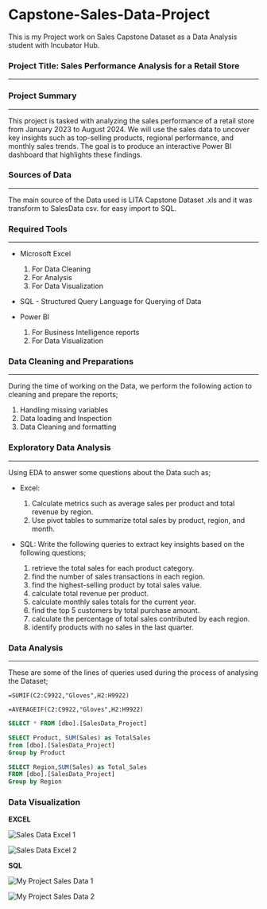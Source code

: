 # Capstone-Sales-Data-Project
This is my Project work on Sales Capstone Dataset as a Data Analysis student with Incubator Hub.

### Project Title: Sales Performance Analysis for a Retail Store
---

### Project Summary
---
This project is tasked with analyzing the sales performance of a retail store from January 2023 to August 2024. 
We will use the sales data to uncover key insights such as top-selling products, regional performance, and monthly sales trends. 
The goal is to produce an interactive Power BI dashboard that highlights these findings.

### Sources of Data 
---
The main source of the Data used is LITA Capstone Dataset .xls and it was transform to SalesData csv. for easy import to SQL.

### Required Tools
---
- Microsoft Excel
   1. For Data Cleaning
   2. For Analysis
   3. For Data Visualization
      
- SQL - Structured Query Language for Querying of Data
  
- Power BI
  1. For Business Intelligence reports
  2. For Data Visualization
 
 ### Data Cleaning and Preparations
  ---
  During the time of working on the Data, we perform the following action to cleaning and prepare the reports;
   1. Handling missing variables
   2. Data loading and Inspection
   3. Data Cleaning and formatting
 
### Exploratory Data Analysis
  ---
  Using EDA to answer some questions about the Data such as;
- Excel:
    1. Calculate metrics such as average sales per product and total revenue by region.
    2. Use pivot tables to summarize total sales by product, region, and month.

- SQL: Write the following queries to extract key insights based on the following questions; 
    1. retrieve the total sales for each product category.
    2. find the number of sales transactions in each region.
    3. find the highest-selling product by total sales value.
    4. calculate total revenue per product.
    5. calculate monthly sales totals for the current year.
    6. find the top 5 customers by total purchase amount.
    7. calculate the percentage of total sales contributed by each region.
    8. identify products with no sales in the last quarter.
  
### Data Analysis
  ---
  These are some of the lines of queries used during the process of analysing the Dataset;

```EXCEL
=SUMIF(C2:C9922,"Gloves",H2:H9922)
```

```EXCEL
=AVERAGEIF(C2:C9922,"Gloves",H2:H9922)
```

```SQL
SELECT * FROM [dbo].[SalesData_Project]
```
  
 ```SQL
 SELECT Product, SUM(Sales) as TotalSales
 from [dbo].[SalesData_Project]
 Group by Product
 ```

```SQL
SELECT Region,SUM(Sales) as Total_Sales
FROM [dbo].[SalesData_Project]
Group by Region
```

### Data Visualization

**EXCEL**

![Sales Data Excel 1](https://github.com/user-attachments/assets/221d00e4-dc9b-40f5-bc12-6cf7a05d222e)

![Sales Data Excel 2](https://github.com/user-attachments/assets/05239ce9-182b-4cfa-af36-e7458682cad8)

**SQL**




![My Project Sales Data 1](https://github.com/user-attachments/assets/4869f4cf-fbe7-443e-82f4-1ad6cc5f8d17)

![My Project Sales Data 2](https://github.com/user-attachments/assets/eacbdc11-7bb1-418f-bfea-010d8346f84d)


